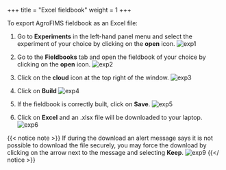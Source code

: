 +++
title = "Excel fieldbook"
weight = 1
+++

To export AgroFIMS fieldbook as an Excel file:

1.	Go to **Experiments** in the left-hand panel menu and select the experiment of your choice by clicking on the **open** icon.
![exp1](https://agrofims.github.io/helpdocs/images/exp1.png)

2.	Go to the **Fieldbooks** tab and open the fieldbook of your choice by clicking on the **open** icon.
![exp2](https://agrofims.github.io/helpdocs/images/exp2.png)

3.	Click on the **cloud** icon at the top right of the window.
![exp3](https://agrofims.github.io/helpdocs/images/exp3.png)

4. Click on **Build**
![exp4](https://agrofims.github.io/helpdocs/images/exp4.png)

5.	If the fieldbook is correctly built, click on **Save**.
![exp5](https://agrofims.github.io/helpdocs/images/exp5.png)

6.	Click on **Excel** and an .xlsx file will be downloaded to your laptop.
![exp6](https://agrofims.github.io/helpdocs/images/exp6.png)



{{< notice note >}}
   If during the download an alert message says it is not possible to download the file securely, you may force the download by clicking on the arrow next to the message and selecting **Keep**.
   ![exp9](https://agrofims.github.io/helpdocs/images/exp9.png)
 {{</ notice >}}